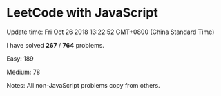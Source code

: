 # LeetCode with JavaScript

Update time: Fri Oct 26 2018 13:22:52 GMT+0800 (China Standard Time)

I have solved **267** / **764** problems.

Easy: 189

Medium: 78

Notes: All non-JavaScript problems copy from others.